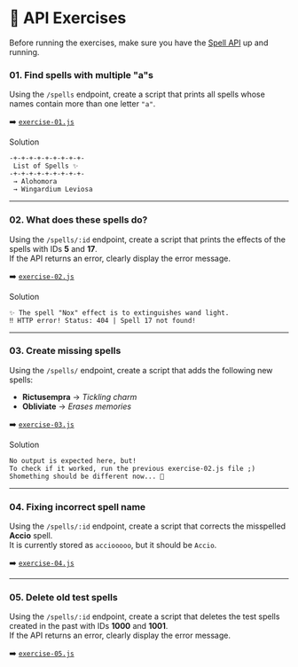 # 🧙 API Exercises

Before running the exercises, make sure you have the [Spell API](../README.md) up and running.

### 01. Find spells with multiple "a"s

Using the `/spells` endpoint, create a script that prints all spells whose names contain more than one letter `"a"`.

➡️ [`exercise-01.js`](./exercise-01.js)

Solution

```text
-+-+-+-+-+-+-+-+-+-
 List of Spells ✨
-+-+-+-+-+-+-+-+-+-
 → Alohomora
 → Wingardium Leviosa
```

---

### 02. What does these spells do?

Using the `/spells/:id` endpoint, create a script that prints the effects of the spells with IDs **5** and **17**.  
If the API returns an error, clearly display the error message.

➡️ [`exercise-02.js`](./exercise-02.js)

Solution

```text
✨ The spell "Nox" effect is to extinguishes wand light.
‼️ HTTP error! Status: 404 | Spell 17 not found!
```

---

### 03. Create missing spells

Using the `/spells/` endpoint, create a script that adds the following new spells:

- **Rictusempra** → *Tickling charm*  
- **Obliviate** → *Erases memories*  

➡️ [`exercise-03.js`](./exercise-03.js)

Solution

```text
No output is expected here, but!
To check if it worked, run the previous exercise-02.js file ;)
Shomething should be different now... 👀
```

---

### 04. Fixing incorrect spell name

Using the `/spells/:id` endpoint, create a script that corrects the misspelled **Accio** spell.  
It is currently stored as `acciooooo`, but it should be `Accio`.

➡️ [`exercise-04.js`](./exercise-04.js)

---

### 05. Delete old test spells

Using the `/spells/:id` endpoint, create a script that deletes the test spells created in the past with IDs **1000** and **1001**.  
If the API returns an error, clearly display the error message.

➡️ [`exercise-05.js`](./exercise-05.js)
